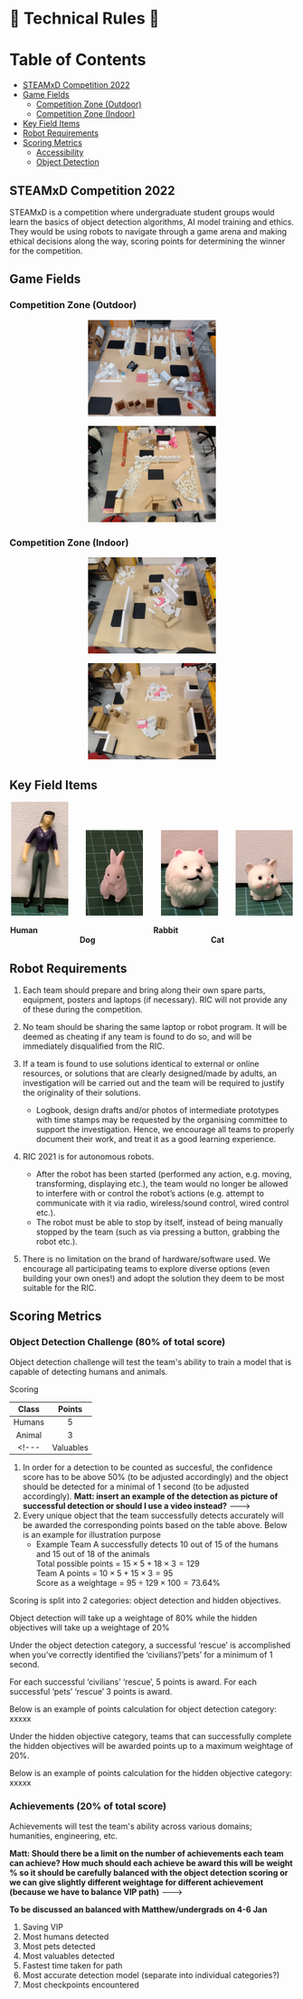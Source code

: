 # :robot: Technical Rules :robot:

# Table of Contents
* [STEAMxD Competition 2022](#chapter1)
* [Game Fields](#chapter2)
    * [Competition Zone (Outdoor)](#section-2-1)
    * [Competition Zone (Indoor)](#section-2-2)
* [Key Field Items](#chapter3)
* [Robot Requirements](#chapter4)
* [Scoring Metrics](#chapter5)
    * [Accessibility](#section5-1)
    * [Object Detection](#section5-2)

## STEAMxD Competition 2022 <a id="chapter1"></a>
STEAMxD is a competition where undergraduate student groups would learn the basics of object detection algorithms, AI model training and ethics. They would be using robots to navigate through a game arena and making ethical decisions along the way, scoring points for determining the winner for the competition.

## Game Fields <a id="chapter2"></a>
### Competition Zone (Outdoor) <a id="section-2-1"></a>
<p align="center">
    <img src="/.github/images/outdoor_top_topview.jpeg" width="45%" title='Outdoor (Top Half)' />
</p>
<p align="center">
    <img src="/.github/images/outdoor_btm_topview.jpg" width="45%" title='Outdoor (Bottom Half)' />
</p>

### Competition Zone (Indoor) <a id="section-2-2"></a>
<p align="center">
    <img src="/.github/images/indoor_top_topview.jpg" width="45%" title='Indoor (Top Half)' />
</p>
<p align="center">
    <img src="/.github/images/indoor_btm_topview.jpg" width="45%" title='Indoor (Bottom Half)' />
</p>

## Key Field Items <a id="chapter3"></a>

<p align="center">
    <img src="/.github/images/adult0001.jpg" width="20%" title='testing1' />
    &nbsp;&nbsp;&nbsp;&nbsp;&nbsp;&nbsp;
    <img src="/.github/images/rabbit0001.jpg" width="20%" title='placeholder' />
    &nbsp;&nbsp;&nbsp;&nbsp;&nbsp;&nbsp;
    <img src="/.github/images/dog0001.jpg" width="20%" title='placeholder' />
    &nbsp;&nbsp;&nbsp;&nbsp;&nbsp;&nbsp;
    <img src="/.github/images/cat0001.jpg" width="20%" title='placeholder' />
</p>

<p align="center">
    <hx><b>Human&emsp; &emsp; &emsp; &emsp; &emsp; &emsp; &emsp; &emsp; &emsp; &emsp; &emsp; &emsp;Rabbit&emsp; &emsp; &emsp; &emsp; &emsp; &emsp; &emsp; &emsp; &emsp; &emsp; &emsp; &emsp;Dog&emsp; &emsp; &emsp; &emsp; &emsp; &emsp; &emsp; &emsp; &emsp; &emsp; &emsp; &emsp;Cat</b></hx>
</p>

## Robot Requirements <a id="chapter4"></a>
1. Each team should prepare and bring along their own spare parts, equipment, posters and laptops (if necessary). RIC will not provide any of these during the competition.
2. No team should be sharing the same laptop or robot program. It will be deemed as cheating if any team is found to do so, and will be immediately disqualified from the RIC.
3. If a team is found to use solutions identical to external or online resources, or solutions that are clearly designed/made by adults, an investigation will be carried out and the team will be required to justify the originality of their solutions.
    * Logbook, design drafts and/or photos of intermediate prototypes with time stamps may be requested by the organising committee to support the investigation. Hence, we encourage all teams to properly document their work, and treat it as a good learning experience.
    
1. RIC 2021 is for autonomous robots.
    * After the robot has been started (performed any action, e.g. moving, transforming, displaying etc.), the team would no longer be allowed to interfere with or control the robot’s actions (e.g. attempt to communicate with it via radio, wireless/sound control, wired control etc.).
    * The robot must be able to stop by itself, instead of being manually stopped by the team (such as via pressing a button, grabbing the robot etc.).
2. There is no limitation on the brand of hardware/software used. We encourage all participating teams to explore diverse options (even building your own ones!) and adopt the solution they deem to be most suitable for the RIC.

## Scoring Metrics <a id="chapter5"></a>

### Object Detection Challenge (80% of total score)<a id="section5-1"></a>
Object detection challenge will test the team's ability to train a model that is capable of detecting humans and animals. 

Scoring  

| Class     | Points |
| :-:       | :-:    |
| Humans    | 5      |
| Animal    | 3      |
<!--- | Valuables | 3      | --->

1. In order for a detection to be counted as succesful, the confidence score has to be above 50% (to be adjusted accordingly) and the object should be detected for a minimal of 1 second (to be adjusted accordingly).
**Matt: insert an example of the detection as picture of successful detection or should I use a video instead?** --->
2. Every unique object that the team successfully detects accurately will be awarded the corresponding points based on the table above. Below is an example for illustration purpose
    * Example Team A successfully detects 10 out of 15 of the humans and 15 out of 18 of the animals \
    Total possible points = $15 \times 5 + 18 \times 3 = 129$ \
    Team A points = $10 \times 5 + 15 \times 3 = 95$ \
    Score as a weightage = $95 \div 129 \times 100 = 73.64$% 

Scoring is split into 2 categories: object detection and hidden objectives. 

Object detection will take up a weightage of 80% while the hidden objectives will take up a weightage of 20% 

Under the object detection category, a successful ‘rescue’ is accomplished when you’ve correctly identified the ‘civilians’/’pets’ for a minimum of 1 second. 

For each successful ‘civilians’ ‘rescue’, 5 points is award. For each successful ‘pets’ ‘rescue’ 3 points is award.  

Below is an example of points calculation for object detection category: 
xxxxx

Under the hidden objective category, teams that can successfully complete the hidden objectives will be awarded points up to a maximum weightage of 20%. 

Below is an example of points calculation for the hidden objective category: 
xxxxx

### Achievements (20% of total score)<a id="section5-2"></a>
Achievements will test the team's ability across various domains; humanities, engineering, etc.


**Matt: Should there be a limit on the number of achievements each team can achieve? 
How much should each achieve be award this will be weight % so it should be carefully balanced with the object detection scoring or we can give slightly different weightage for different achievement (because we have to balance VIP path)** 
--->

**To be discussed an balanced with Matthew/undergrads on 4-6 Jan** 

1. Saving VIP
2. Most humans detected
3. Most pets detected
4. Most valuables detected
5. Fastest time taken for path
6. Most accurate detection model (separate into individual categories?)
7. Most checkpoints encountered
